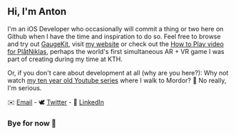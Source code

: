 ## Hi, I'm Anton

I'm an iOS Developer who occasionally will commit a thing or two here on Github when I have the time and inspiration to do so. 
Feel free to browse and try out [GaugeKit](https://github.com/antonmartinsson/GaugeKit), visit [my website](https://antonmartinsson.com) or check out the [How to Play video for PlåtNiklas](https://www.youtube.com/watch?v=6-X0B4tnFPs), perhaps the world's first simultaneous AR + VR game I was part of creating during my time at KTH.

Or, if you don't care about development at all (why are you here?): Why not watch [my ten year old Youtube series](https://www.youtube.com/watch?v=a6tFNKJKxXY) where I walk to Mordor? 🌋 No really, I'm serious.

✉️ <a href="mailto:antonm@rtinsson.com" target="_blank">Email</a> - 
🕊 <a href="https://twitter.com/antonmedstorta" target="_blank">Twitter</a> - 
💼 <a href="https://www.linkedin.com/in/antonmartinsson" target="_blank">LinkedIn</a>
  
### Bye for now 👋
